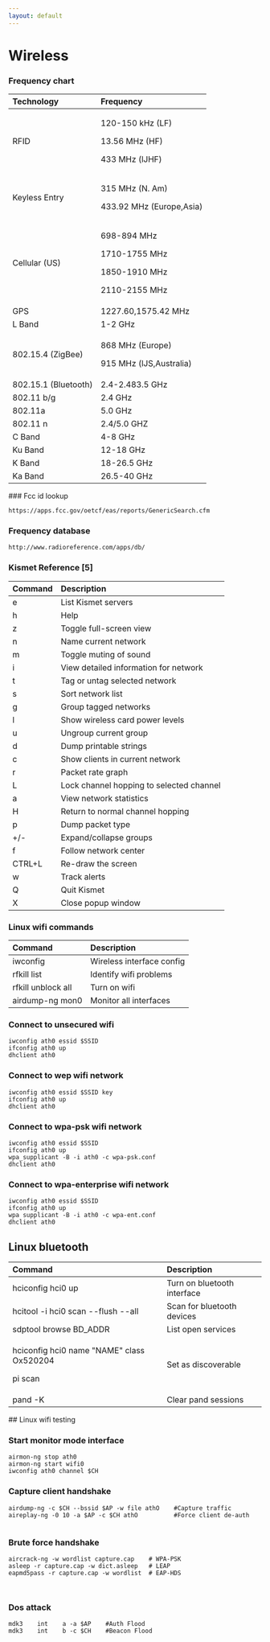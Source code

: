 ```yaml
---
layout: default
---
```


# Wireless

### Frequency chart

<table>
  <thead>
    <tr>
      <th style="text-align:left"><b>Technology</b>
      </th>
      <th style="text-align:left"><b>Frequency</b>
      </th>
    </tr>
  </thead>
  <tbody>
    <tr>
      <td style="text-align:left">RFID</td>
      <td style="text-align:left">
        <p>120-150 kHz (LF)</p>
        <p>13.56 MHz (HF)</p>
        <p>433 MHz (lJHF)</p>
      </td>
    </tr>
    <tr>
      <td style="text-align:left">Keyless Entry</td>
      <td style="text-align:left">
        <p>315 MHz (N. Am)</p>
        <p>433.92 MHz (Europe,Asia)</p>
      </td>
    </tr>
    <tr>
      <td style="text-align:left">Cellular (US)</td>
      <td style="text-align:left">
        <p>698-894 MHz</p>
        <p>1710-1755 MHz</p>
        <p>1850-1910 MHz</p>
        <p>2110-2155 MHz</p>
      </td>
    </tr>
    <tr>
      <td style="text-align:left">GPS</td>
      <td style="text-align:left">1227.60,1575.42 MHz</td>
    </tr>
    <tr>
      <td style="text-align:left">L Band</td>
      <td style="text-align:left">1-2 GHz</td>
    </tr>
    <tr>
      <td style="text-align:left">802.15.4 (ZigBee)</td>
      <td style="text-align:left">
        <p>868 MHz (Europe)</p>
        <p>915 MHz (lJS,Australia)</p>
      </td>
    </tr>
    <tr>
      <td style="text-align:left">802.15.1 (Bluetooth)</td>
      <td style="text-align:left">2.4-2.483.5 GHz</td>
    </tr>
    <tr>
      <td style="text-align:left">802.11 b/g</td>
      <td style="text-align:left">2.4 GHz</td>
    </tr>
    <tr>
      <td style="text-align:left">802.11a</td>
      <td style="text-align:left">5.0 GHz</td>
    </tr>
    <tr>
      <td style="text-align:left">802.11 n</td>
      <td style="text-align:left">2.4/5.0 GHZ</td>
    </tr>
    <tr>
      <td style="text-align:left">C Band</td>
      <td style="text-align:left">4-8 GHz</td>
    </tr>
    <tr>
      <td style="text-align:left">Ku Band</td>
      <td style="text-align:left">12-18 GHz</td>
    </tr>
    <tr>
      <td style="text-align:left">K Band</td>
      <td style="text-align:left">18-26.5 GHz</td>
    </tr>
    <tr>
      <td style="text-align:left">Ka Band</td>
      <td style="text-align:left">26.5-40 GHz</td>
    </tr>
  </tbody>
</table>### Fcc id lookup

```text
https://apps.fcc.gov/oetcf/eas/reports/GenericSearch.cfm
```

### Frequency database

```text
http://www.radioreference.com/apps/db/
```

### Kismet Reference \[5\]

| **Command** | **Description** |
| :--- | :--- |
| e | List Kismet servers |
| h | Help |
| z | Toggle full-screen view |
| n | Name current network |
| m | Toggle muting of sound |
| i | View detailed information for network |
| t | Tag or untag selected network |
| s | Sort network list |
| g | Group tagged networks |
| l | Show wireless card power levels |
| u | Ungroup current group |
| d | Dump printable strings |
| c | Show clients in current network |
| r | Packet rate graph |
| L | Lock channel hopping to selected channel |
| a | View network statistics |
| H | Return to normal channel hopping |
| p | Dump packet type |
| +/- | Expand/collapse groups |
| f | Follow network center |
| CTRL+L | Re-draw the screen |
| w | Track alerts |
| Q | Quit Kismet |
| X | Close popup window |

### Linux wifi commands

| Command | Description |
| :--- | :--- |
| iwconfig | Wireless interface config |
| rfkill list | Identify wifi problems |
| rfkill unblock all | Turn on wifi |
| airdump-ng mon0 | Monitor all interfaces |

### Connect to unsecured wifi

```text
iwconfig ath0 essid $SSID
ifconfig ath0 up
dhclient ath0
```

### Connect to wep wifi network

```text
iwconfig ath0 essid $SSID key
ifconfig ath0 up
dhclient ath0
```

### Connect to wpa-psk wifi network

```text
iwconfig ath0 essid $SSID
ifconfig ath0 up
wpa_supplicant -B -i ath0 -c wpa-psk.conf
dhclient ath0
```

### Connect to wpa-enterprise wifi network

```text
iwconfig ath0 essid $SSID
ifconfig ath0 up
wpa supplicant -B -i ath0 -c wpa-ent.conf
dhclient ath0
```

## Linux bluetooth

<table>
  <thead>
    <tr>
      <th style="text-align:left"><b>Command</b>
      </th>
      <th style="text-align:left"><b>Description</b>
      </th>
    </tr>
  </thead>
  <tbody>
    <tr>
      <td style="text-align:left">hciconfig hci0 up</td>
      <td style="text-align:left">Turn on bluetooth interface</td>
    </tr>
    <tr>
      <td style="text-align:left">hcitool -i hci0 scan --flush --all</td>
      <td style="text-align:left">Scan for bluetooth devices</td>
    </tr>
    <tr>
      <td style="text-align:left">sdptool browse BD_ADDR</td>
      <td style="text-align:left">List open services</td>
    </tr>
    <tr>
      <td style="text-align:left">
        <p>hciconfig hci0 name &quot;NAME&quot; class Ox520204</p>
        <p>pi scan</p>
      </td>
      <td style="text-align:left">Set as discoverable</td>
    </tr>
    <tr>
      <td style="text-align:left">pand -K</td>
      <td style="text-align:left">Clear pand sessions</td>
    </tr>
  </tbody>
</table>## Linux wifi testing

### Start monitor mode interface

```text
airmon-ng stop ath0
airmon-ng start wifi0
iwconfig ath0 channel $CH
```

### Capture client handshake

```text
airdump-ng -c $CH --bssid $AP -w file athO    #Capture traffic
aireplay-ng -0 10 -a $AP -c $CH athO          #Force client de-auth


```

### Brute force handshake

```text
aircrack-ng -w wordlist capture.cap    # WPA-PSK
asleep -r capture.cap -w dict.asleep   # LEAP
eapmd5pass -r capture.cap -w wordlist  # EAP-HDS



```

### Dos attack

```text
mdk3    int    a -a $AP    #Auth Flood
mdk3    int    b -c $CH    #Beacon Flood
```
